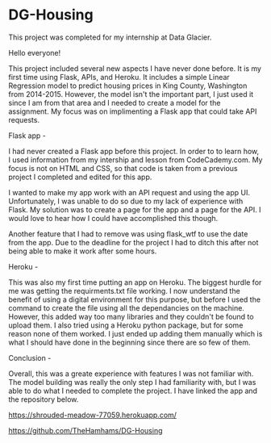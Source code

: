 # DG-Housing
This project was completed for my internship at Data Glacier.

Hello everyone!

This project included several new aspects I have never done before. It is my first time using Flask, APIs, and Heroku. It includes a simple Linear Regression model to predict housing prices in King County, Washington from 2014-2015. However, the model isn't the important part, I just used it since I am from that area and I needed to create a model for the assignment. My focus was on implimenting a Flask app that could take API requests.

Flask app - 

I had never created a Flask app before this project. In order to to learn how, I used information from my intership and lesson from CodeCademy.com. My focus is not on HTML and CSS, so that code is taken from a previous project I completed and edited for this app. 

I wanted to make my app work with an API request and using the app UI. Unfortunately, I was unable to do so due to my lack of experience with Flask. My solution was to create a page for the app and a page for the API. I would love to hear how I could have accomplished this though. 

Another feature that I had to remove was using flask_wtf to use the date from the app. Due to the deadline for the project I had to ditch this after not being able to make it work after some hours.

Heroku - 

This was also my first time putting an app on Heroku. The biggest hurdle for me was getting the requirments.txt file working. I now understand the benefit of using a digital environment for this purpose, but before I used the command to create the file using all the dependancies on the machine. However, this added way too many libraries and they couldn't be found to upload them. I also tried using a Heroku python package, but for some reason none of them worked. I just ended up adding them manually which is what I should have done in the beginning since there are so few of them. 

Conclusion - 

Overall, this was a greate experience with features I was not familiar with. The model building was really the only step I had familiarity with, but I was able to do what I needed to complete the project. I have linked the app and the repository below.


https://shrouded-meadow-77059.herokuapp.com/

https://github.com/TheHamhams/DG-Housing
